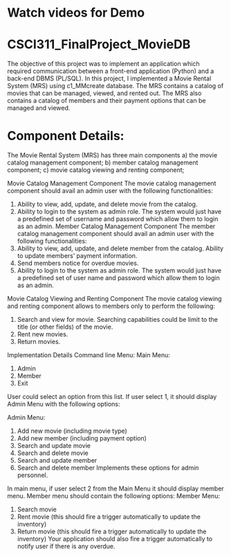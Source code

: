 # Watch videos for Demo

# CSCI311_FinalProject_MovieDB
The objective of this project was to implement an application which required communication between a front-end application (Python) and a back-end DBMS (PL/SQL). In this project, I implemented a Movie Rental System (MRS) using c1_MMcreate database. The MRS contains a catalog of movies that can be managed, viewed, and rented out.  The MRS also contains a catalog of members and their payment options that can be managed and viewed.

# Component Details: 
The Movie Rental System (MRS) has three main components a) the movie catalog management 
component; b) member catalog management component; c) movie catalog viewing and renting 
component; 
 
Movie Catalog Management Component 
The movie catalog management component should avail an admin user with the following 
functionalities: 
1. Ability to view, add, update, and delete movie from the catalog.  
2. Ability to login to the system as admin role. The system would just have a predefined set 
of username and password which allow them to login as an admin. 
Member Catalog Management Component 
The member catalog management component should avail an admin user with the following 
functionalities: 
1. Ability to view, add, update, and delete member from the catalog. Ability to update 
members’ payment information. 
2. Send members notice for overdue movies.  
3. Ability to login to the system as admin role. The system would just have a predefined set 
of user name and password which allow them to login as an admin. 
 
Movie Catalog Viewing and Renting Component 
The movie catalog viewing and renting component allows to members only to perform the 
following: 
1. Search and view for movie. Searching capabilities could be limit to the title (or other 
fields) of the movie. 
2. Rent new movies. 
3. Return movies. 
 
Implementation Details 
Command line Menu: 
Main Menu: 
1) Admin 
2) Member 
3) Exit 
 
 
User could select an option from this list. If user select 1, it should display Admin Menu with the 
following options: 
 
Admin Menu: 
1) Add new movie (including movie type) 
2) Add new member (including payment option) 
3) Search and update movie 
4) Search and delete movie 
5) Search and update member 
6) Search and delete member 
Implements these options for admin personnel. 
 
In main menu, if user select 2 from the Main Menu it should display member menu. Member 
menu should contain the following options: 
Member Menu: 
1) Search movie 
2) Rent movie (this should fire a trigger automatically to update the inventory) 
3) Return movie (this should fire a trigger automatically to update the inventory) 
Your application should also fire a trigger automatically to notify user if there is any overdue.
